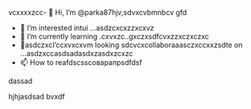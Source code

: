  vcxxxxzcc- 👋 Hi, I’m @parka87hjv,sdvxcvbmnbcv gfd
- 👀 I’m interested intui ...asdzcxcxzzxcxvz
- 🌱 I’m currently learning .cxvxzc..gxczxsdfcvxzzxczxczxc
- 💞️asdczxcI’ccxvxcxvm looking sdcvcxcollaboraaasczxccxxzsdte on ...asdzxccasdsadasdxzasdxzcxzc
- 📫 How to reafdscsscоварапрsdfdsf
<!---asdxsavxcgbfasdfasdfлроиasddgfhdgfhascxzcxzмсч
parka87/parсмиka87 is a ✨x speciasal ✨ repositozry because n,mghjfhits `README.md` (thіфвіфвфівіфis file) appears on your GitHub profile.sdfdsfdsfdaf
You can click thedxcvbas Preview link toсми take a look at your cавпмсчсчhanges.dfg
--->dassad
hjhjasdsad
bvxdf
